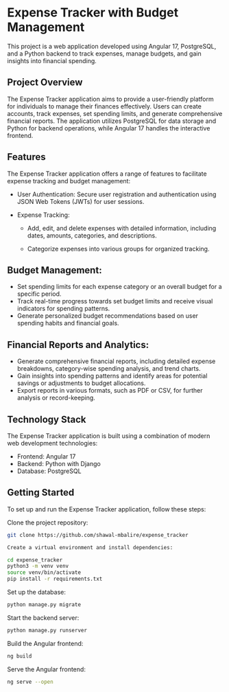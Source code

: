 # Expense Tracker with Budget Management

This project is a web application developed using Angular 17, PostgreSQL, and a Python backend to track expenses, manage budgets, and gain insights into financial spending.

## Project Overview

The Expense Tracker application aims to provide a user-friendly platform for individuals to manage their finances effectively. Users can create accounts, track expenses, set spending limits, and generate comprehensive financial reports. The application utilizes PostgreSQL for data storage and Python for backend operations, while Angular 17 handles the interactive frontend.

## Features

The Expense Tracker application offers a range of features to facilitate expense tracking and budget management:

- User Authentication: Secure user registration and authentication using JSON Web Tokens (JWTs) for user sessions.

- Expense Tracking:

    - Add, edit, and delete expenses with detailed information, including dates, amounts, categories, and descriptions.

    - Categorize expenses into various groups for organized tracking.

## Budget Management:

- Set spending limits for each expense category or an overall budget for a specific period.
- Track real-time progress towards set budget limits and receive visual indicators for spending patterns.
- Generate personalized budget recommendations based on user spending habits and financial goals.

## Financial Reports and Analytics:

- Generate comprehensive financial reports, including detailed expense breakdowns, category-wise spending analysis, and trend charts.
- Gain insights into spending patterns and identify areas for potential savings or adjustments to budget allocations.
- Export reports in various formats, such as PDF or CSV, for further analysis or record-keeping.

## Technology Stack
The Expense Tracker application is built using a combination of modern web development technologies:

- Frontend: Angular 17
- Backend: Python with Django
- Database: PostgreSQL

## Getting Started
To set up and run the Expense Tracker application, follow these steps:

Clone the project repository:
```bash
git clone https://github.com/shawal-mbalire/expense_tracker

Create a virtual environment and install dependencies:
```
```bash
cd expense_tracker
python3 -m venv venv
source venv/bin/activate
pip install -r requirements.txt
```

Set up the database:
```bash
python manage.py migrate
```

Start the backend server:
```bash
python manage.py runserver
```

Build the Angular frontend:
```bash
ng build
```

Serve the Angular frontend:
```bash
ng serve --open
```


